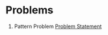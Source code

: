 # Problems

1. Pattern Problem  [Problem Statement](https://github.com/ishitasinghal/Problems/blob/master/help.py)
